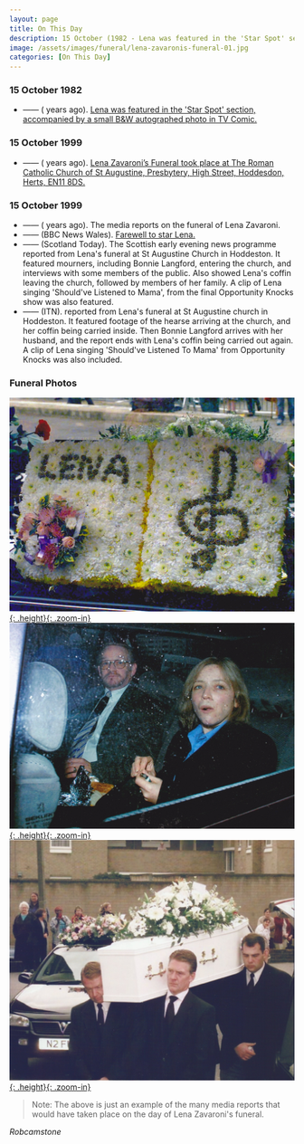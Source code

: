 ```yaml
---
layout: page
title: On This Day
description: 15 October (1982 - Lena was featured in the 'Star Spot' section, accompanied by a small B&W autographed photo in TV Comic. 1999 - Lena Zavaroni’s Funeral took place at The Roman Catholic Church of St Augustine, Presbytery, High Street, Hoddesdon, Herts, EN11 8DS. Also on this day the media in all it's forms reported on the funeral of Lena Zavaroni.)
image: /assets/images/funeral/lena-zavaronis-funeral-01.jpg
categories: [On This Day]
---
```


### 15 October 1982
* —— (<span id="age1"></span> years ago). [Lena was featured in the 'Star Spot' section, accompanied by a small B&W autographed photo in TV Comic.](/comics/tv%20comic/1982/10/15/tv-comic.html)

### 15 October 1999
* —— (<span id="age2"></span> years ago). [Lena Zavaroni’s Funeral took place at The Roman Catholic Church of St Augustine, Presbytery, High Street, Hoddesdon, Herts, EN11 8DS.](/biography/lena-zavaroni#lena-zavaronis-funeral)

### 15 October 1999
* —— (<span id="age3"></span> years ago). The media reports on the funeral of Lena Zavaroni.
* —— (BBC News Wales). [Farewell to star Lena.](http://news.bbc.co.uk/1/hi/wales/476065.stm)
* —— (Scotland Today). The Scottish early evening news programme reported from Lena's funeral at St Augustine Church in Hoddeston. It featured mourners, including Bonnie Langford, entering the church, and interviews with some members of the public. Also showed Lena's coffin leaving the church, followed by members of her family. A clip of Lena singing 'Should've Listened to Mama', from the final Opportunity Knocks show was also featured.
* —— (ITN). reported from Lena's funeral at St Augustine church in Hoddeston. It featured footage of the hearse arriving at the church, and her coffin being carried inside. Then Bonnie Langford arrives with her husband, and the report ends with Lena's coffin being carried out again. A clip of Lena singing 'Should've Listened To Mama' from Opportunity Knocks was also included.

### Funeral Photos
[![](/assets/images/funeral/lena-zavaronis-funeral-01.jpg){: .height}{: .zoom-in}](/assets/images/funeral/lena-zavaronis-funeral-01.jpg)
[![](/assets/images/funeral/lena-zavaronis-funeral-02.jpg){: .height}{: .zoom-in}](/assets/images/funeral/lena-zavaronis-funeral-02.jpg)
[![](/assets/images/funeral/lena-zavaronis-funeral-03.jpg){: .height}{: .zoom-in}](/assets/images/funeral/lena-zavaronis-funeral-03.jpg)

> Note: The above is just an example of the many media reports that would have taken place on the day of Lena Zavaroni's funeral.

<cite>Robcamstone</cite>

<style>
.height {width:auto; height:187px;}
</style>

<!-- Script for calculating number of years ago -->
<script>
var dob = '19821015';
var year = Number(dob.substr(0, 4));
var month = Number(dob.substr(4, 2)) - 1;
var day = Number(dob.substr(6, 2));
var today = new Date();
var age1 = today.getFullYear() - year;
if (today.getMonth() < month || (today.getMonth() == month && today.getDate() < day)) {
age1--;
}
document.getElementById("age1").innerHTML=age1;

var dob = '19991015';
var year = Number(dob.substr(0, 4));
var month = Number(dob.substr(4, 2)) - 1;
var day = Number(dob.substr(6, 2));
var today = new Date();
var age2 = today.getFullYear() - year;
if (today.getMonth() < month || (today.getMonth() == month && today.getDate() < day)) {
age2--;
}
document.getElementById("age2").innerHTML=age2;

var dob = '19991015';
var year = Number(dob.substr(0, 4));
var month = Number(dob.substr(4, 2)) - 1;
var day = Number(dob.substr(6, 2));
var today = new Date();
var age3 = today.getFullYear() - year;
if (today.getMonth() < month || (today.getMonth() == month && today.getDate() < day)) {
age3--;
}
document.getElementById("age3").innerHTML=age3;
</script>
<!-- Scripts -->

